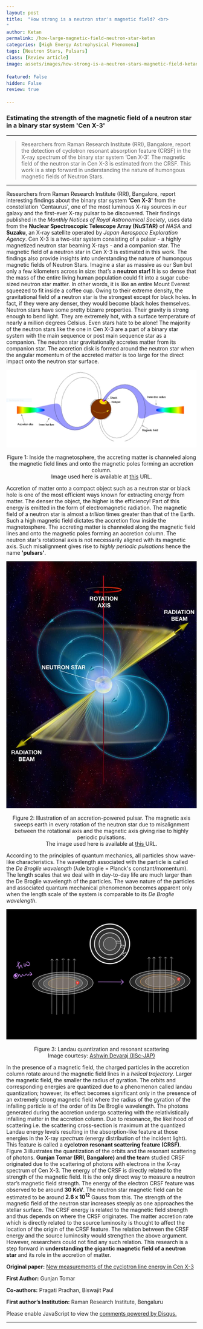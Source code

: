 ```yaml
---
layout: post
title:  "How strong is a neutron star's magnetic field? <br>
"
author: Ketan
permalink: /how-large-magnetic-field-neutron-star-ketan
categories: [High Energy Astrophysical Phenomena]
tags: [Neutron Stars, Pulsars]
class: [Review article]
image: assets/images/how-strong-is-a-neutron-stars-magnetic-field-ketan-images/image_cover.jpg

featured: False
hidden: False
review: true

---
```


### Estimating the strength of the magnetic field of a neutron star in a binary star system 'Cen X-3'

---
>Researchers from Raman Research Institute (RRI), Bangalore, report the detection of cyclotron resonant absorption feature (CRSF) in the X-ray spectrum of the binary star system ‘Cen X-3’. The magnetic field of the neutron star in Cen X-3 is estimated from the CRSF. This work is a step forward in understanding the nature of humongous magnetic fields of Neutron Stars.
>
---

Researchers from Raman Research Institute (RRI), Bangalore, report interesting findings about the binary star system **‘Cen X-3'** from the constellation 'Centaurus', one of the most luminous X-ray sources in our galaxy and the first-ever X-ray pulsar to be discovered. Their findings published in the *Monthly Notices of Royal Astronomical Society*, uses data from the **Nuclear Spectroscopic Telescope Array (NuSTAR)** of *NASA* and **Suzaku**, an X-ray satellite operated by *Japan Aerospace Exploration Agency*.  Cen X-3  is a two-star system consisting of a pulsar - a highly magnetized neutron star beaming X-rays - and a companion star. The magnetic field of a neutron star in Cen X-3 is estimated in this work. The findings also provide insights into understanding the nature of humongous magnetic fields of Neutron Stars.
Imagine a star as massive as our Sun but only a few kilometers across in size: that’s a **neutron star!** It is so dense that the mass of the entire living human population could fit into a sugar cube-sized neutron star matter. In other words, it is like an entire Mount Everest squeezed to fit inside a coffee cup. Owing to their extreme density, the gravitational field of a neutron star is the strongest except for black holes. In fact, if they were any denser, they would become black holes themselves. Neutron stars have some pretty bizarre properties. Their gravity is strong enough to bend light. They are extremely hot, with a surface temperature of nearly a million degrees Celsius.
Even stars hate to be alone! The majority of the neutron stars like the one in Cen X-3 are a part of a binary star system with the main sequence or post main sequence star as a companion. The neutron star gravitationally accretes matter from its companion star. The accretion disk is formed around the neutron star when the angular momentum of the accreted matter is too large for the direct impact onto the neutron star surface.

<p align="center">
  <img src="../assets/images/how-strong-is-a-neutron-stars-magnetic-field-ketan-images/image1.png">
</p>

<p align = "center"> Figure 1: Inside the magnetosphere, the accreting matter is channeled along the magnetic field lines and onto the magnetic poles forming an accretion column.<br>
Image used here is available at  <a href="http://www.issibern.ch/teams/observephysics/">this</a> URL.
</p>

Accretion of matter onto a compact object such as a neutron star or black hole is one of the most efficient ways known for extracting energy from matter. The denser the object, the higher is the efficiency! Part of this energy is emitted in the form of electromagnetic radiation. The magnetic field of a neutron star is almost a *trillion* times greater than that of the Earth. Such a high magnetic field dictates the accretion flow inside the magnetosphere. The accreting matter is channeled along the magnetic field lines and onto the magnetic poles forming an accretion column. The neutron star's rotational axis is not necessarily aligned with its magnetic axis. Such misalignment gives rise to *highly periodic pulsations* hence the name **'pulsars'**.

<p align="center">
  <img src="../assets/images/how-strong-is-a-neutron-stars-magnetic-field-ketan-images/image2.jpg">
</p>

<p align = "center"> Figure 2: Illustration of an accretion-powered pulsar. The magnetic axis sweeps earth in every rotation of the neutron star due to misalignment between the rotational axis and the magnetic axis giving rise to highly periodic pulsations.<br>
The image used here is available at <a href="https://www.nrao.edu/images/pulsar_web.jpg"> this </a> URL.
</p>

According to the principles of quantum mechanics, all particles show wave-like characteristics. The wavelength associated with the particle is called the *De Broglie wavelength* (λde broglie = Planck's constant/momentum). The length scales that we deal with in day-to-day life are much larger than the De Broglie wavelength of the particles. The wave nature of the particles and associated quantum mechanical phenomenon becomes apparent only when the length scale of the system is comparable to its *De Broglie wavelength*.


<p align="center">
  <img src="../assets/images/how-strong-is-a-neutron-stars-magnetic-field-ketan-images/image3.jpg">
</p>

<p align = "center"> Figure 3: Landau quantization and resonant scattering<br>
Image courtesy: <a href="https://in.linkedin.com/in/ashwin-devaraj-975802119">Ashwin Devaraj (IISc-JAP)</a>
</p>

In the presence of a magnetic field, the charged particles in the accretion column rotate around the magnetic field lines in a *helical trajectory*. Larger the magnetic field, the smaller the radius of gyration. The orbits and corresponding energies are quantized due to a phenomenon called landau quantization; however, its effect becomes significant only in the presence of an extremely strong magnetic field where the radius of the gyration of the infalling particle is of the order of its De Broglie wavelength.
The photons generated during the accretion undergo scattering with the relativistically infalling matter in the accretion column. Due to resonance, the likelihood of scattering i.e. the scattering cross-section is maximum at the quantized Landau energy levels resulting in the absorption-like feature at those energies in the X-ray *spectrum* (energy distribution of the incident light). This feature is called a **cyclotron resonant scattering feature (CRSF)**. Figure 3 illustrates the quantization of the orbits and the resonant scattering of photons.
**Gunjan Tomar (RRI, Bangalore) and the team** studied CRSF originated due to the scattering of photons with electrons in the X-ray spectrum of Cen X-3. The energy of the CRSF is directly related to the strength of the magnetic field. It is the only direct way to measure a neutron star’s magnetic field strength. The energy of the electron CRSF feature was observed to be around **30 KeV**. The neutron star magnetic field can be estimated to be around **2.6 x 10<sup>12</sup>**  Gauss from this.
The strength of the magnetic field of the neutron star increases steeply as one approaches the stellar surface. The CRSF energy is related to the magnetic field strength and thus depends on where the CRSF originates. The matter accretion rate which is directly related to the source luminosity is thought to affect the location of the origin of the CRSF feature. The relation between the CRSF energy and the source luminosity would strengthen the above argument. However, researchers could not find any such relation.
This research is a step forward in **understanding the gigantic magnetic field of a neutron star** and its role in the accretion of matter.


**Original paper:**
<a href="https://ui.adsabs.harvard.edu/abs/2021MNRAS.500.3454T/abstract" target="_blank"> New measurements of the cyclotron line energy in Cen X-3</a>

**First Author:** Gunjan Tomar

**Co-authors:** Pragati Pradhan, Biswajit Paul

**First author’s Institution:** Raman Research Institute, Bengaluru

<div id="disqus_thread"></div>
<script>
    /**
    *  RECOMMENDED CONFIGURATION VARIABLES: EDIT AND UNCOMMENT THE SECTION BELOW TO INSERT DYNAMIC VALUES FROM YOUR PLATFORM OR CMS.
    *  LEARN WHY DEFINING THESE VARIABLES IS IMPORTANT: https://disqus.com/admin/universalcode/#configuration-variables    */
    /*
    var disqus_config = function () {
    this.page.url = PAGE_URL;  // Replace PAGE_URL with your page's canonical URL variable
    this.page.identifier = PAGE_IDENTIFIER; // Replace PAGE_IDENTIFIER with your page's unique identifier variable
    };
    */
    (function() { // DON'T EDIT BELOW THIS LINE
    var d = document, s = d.createElement('script');
    s.src = 'https://cosmicvarta-in.disqus.com/embed.js';
    s.setAttribute('data-timestamp', +new Date());
    (d.head || d.body).appendChild(s);
    })();
</script>
<noscript>Please enable JavaScript to view the <a href="https://disqus.com/?ref_noscript">comments powered by Disqus.</a></noscript>

----
